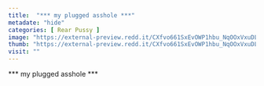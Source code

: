 ```yaml
---
title:  "*** my plugged asshole ***"
metadate: "hide"
categories: [ Rear Pussy ]
image: "https://external-preview.redd.it/CXfvo661SxEvOWP1hbu_NqOOxVxuDLDQPs-LWEjoo3s.jpg?auto=webp&s=6aa19ecfc9886b187f26846073016b3a92b10f11"
thumb: "https://external-preview.redd.it/CXfvo661SxEvOWP1hbu_NqOOxVxuDLDQPs-LWEjoo3s.jpg?width=1080&crop=smart&auto=webp&s=e01dd4413a90d619025009bc61b61144e2eb1f8d"
visit: ""
---
```

*** my plugged asshole ***
